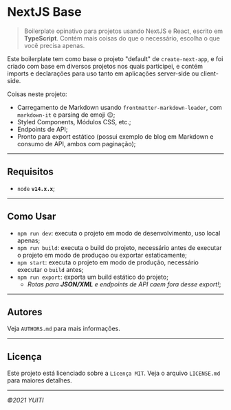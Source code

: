 # NextJS Base

> Boilerplate opinativo para projetos usando NextJS e React, escrito em **TypeScript**. Contém mais coisas do que o necessário, escolha o que você precisa apenas.

Este boilerplate tem como base o projeto "default" de `create-next-app`, e foi criado com base em diversos projetos nos quais participei, e contém imports e declarações para uso tanto em aplicações server-side ou client-side.

Coisas neste projeto:
- Carregamento de Markdown usando `frontmatter-markdown-loader`, com `markdown-it` e parsing de emoji :wink:;
- Styled Components, Módulos CSS, etc.;
- Endpoints de API;
- Pronto para export estático (possui exemplo de blog em Markdown e consumo de API, ambos com paginação);

----------------------------------------------------------------------

## Requisitos

- `node` **`v14.x.x`**;

----------------------------------------------------------------------

## Como Usar

- `npm run dev`: executa o projeto em modo de desenvolvimento, uso local apenas;
- `npm run build`: executa o build do projeto, necessário antes de executar o projeto em modo de produçao ou exportar estaticamente;
- `npm start`: executa o projeto em modo de produção, necessário executar o `build` antes;
- `npm run export`: exporta um build estático do projeto;
  - _Rotas para **JSON/XML** e endpoints de API caem fora desse export!_;

----------------------------------------------------------------------

## Autores

Veja `AUTHORS.md` para mais informações.

----------------------------------------------------------------------

## Licença

Este projeto está licenciado sobre a `Licença MIT`. Veja o arquivo `LICENSE.md` para maiores detalhes.

----------------------------------------------------------------------

_©2021 YUITI_
